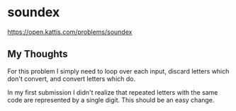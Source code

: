 # soundex

<https://open.kattis.com/problems/soundex>

## My Thoughts

For this problem I simply need to loop over each input, discard letters which don't convert, and convert letters which do.

In my first submission I didn't realize that repeated letters with the same code are represented by a single digit. This should be an easy change.
